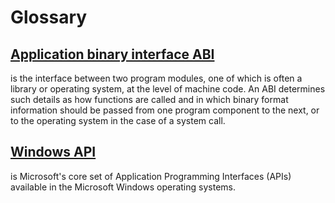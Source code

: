 # Glossary

## [**Application binary interface ABI**](https://en.wikipedia.org/wiki/Application_binary_interface)
is the interface between two program modules, one of which is often a library or operating system, at the level of machine code. An ABI determines such details as how functions are called and in which binary format information should be passed from one program component to the next, or to the operating system in the case of a system call. 

## [Windows API](https://en.wikipedia.org/wiki/Windows_API)
is Microsoft's core set of Application Programming Interfaces (APIs) available in the Microsoft Windows operating systems.